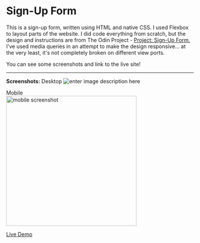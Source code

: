 # Sign-Up Form
This is a sign-up form, written using HTML and native CSS. I used Flexbox to layout parts of the website. I did code everything from scratch, but the design and instructions are from The Odin Project - [Project: Sign-Up Form.
](https://www.theodinproject.com/lessons/node-path-intermediate-html-and-css-sign-up-form)
I've used media queries in an attempt to make the design responsive... at the very least, it's not completely broken on different view ports.

You can see some screenshots and link to the live site!

-----
**Screenshots:**
Desktop
![enter image description here](https://snipboard.io/BlJi7f.jpg)

Mobile <br>
<img width="350px" alt="mobile screenshot" src="https://snipboard.io/cFMmBx.jpg">

[Live Demo](https://21ance.github.io/Sign-Up-Form/)
